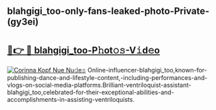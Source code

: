 ## blahgigi_too-only-fans​-leaked-photo​-Private-(gy3ei)


# <h2><a href="https://mediaupload.pro?title=blahgigi_too&ref=git">🔗👉 🔴 blahgigi_too-P𝚑ot𝚘𝚜-V𝚒d𝚎o</a></h2>

[![Corinna Kopf Nue Nu𝚍e𝚜](https://i.imgur.com/0qMVB7G.gif)](https://mediaupload.pro?title=blahgigi_too&ref=git)
Online-influencer-blahgigi_too,known-for-publishing-dance-and-lifestyle-content,-including-performances-and-vlogs-on-social-media-platforms.Brilliant-ventriloquist-assistant-blahgigi_too,celebrated-for-their-exceptional-abilities-and-accomplishments-in-assisting-ventriloquists.  